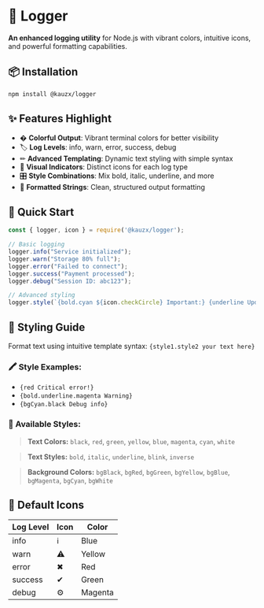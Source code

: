 # 🌈 Logger

**An enhanced logging utility** for Node.js with vibrant colors, intuitive icons, and powerful formatting capabilities.

## 📦 Installation

```bash
npm install @kauzx/logger
```

## ✨ Features Highlight

- � **Colorful Output**: Vibrant terminal colors for better visibility
- 🏷 **Log Levels**: info, warn, error, success, debug
- ✏ **Advanced Templating**: Dynamic text styling with simple syntax
- 🔣 **Visual Indicators**: Distinct icons for each log type
- 🎛 **Style Combinations**: Mix bold, italic, underline, and more
- 📝 **Formatted Strings**: Clean, structured output formatting

## 🚀 Quick Start

```javascript
const { logger, icon } = require('@kauzx/logger');

// Basic logging
logger.info("Service initialized");
logger.warn("Storage 80% full");
logger.error("Failed to connect");
logger.success("Payment processed");
logger.debug("Session ID: abc123");

// Advanced styling
logger.style(`{bold.cyan ${icon.checkCircle} Important:} {underline Update} {bgRed.white required}`);
```

## 🎨 Styling Guide

Format text using intuitive template syntax:
`{style1.style2 your text here}`

### 🖍 Style Examples:
- `{red Critical error!}`
- `{bold.underline.magenta Warning}`
- `{bgCyan.black Debug info}`

### 🎨 Available Styles:

> **Text Colors:**
> `black`, `red`, `green`, `yellow`, `blue`, `magenta`, `cyan`, `white`

> **Text Styles:**
> `bold`, `italic`, `underline`, `blink`, `inverse`

> **Background Colors:**
> `bgBlack`, `bgRed`, `bgGreen`, `bgYellow`, `bgBlue`, `bgMagenta`, `bgCyan`, `bgWhite`

## 🔣 Default Icons

| Log Level | Icon | Color    |
|-----------|------|----------|
| info      | ℹ    | Blue     |
| warn      | ⚠    | Yellow   |
| error     | ✖    | Red      |
| success   | ✔    | Green    |
| debug     | ⚙    | Magenta  |